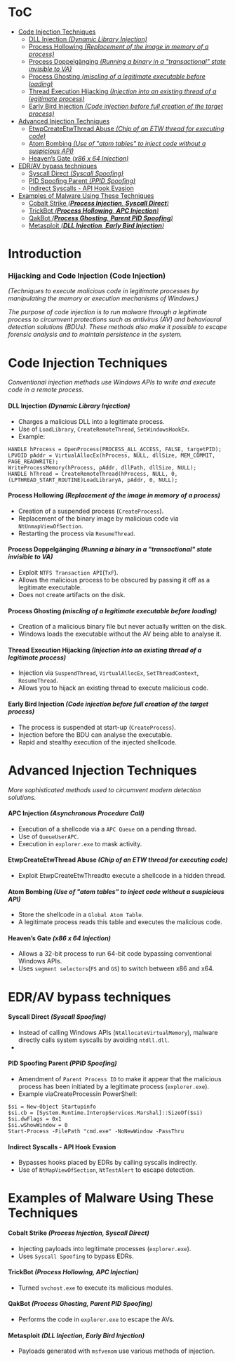 # ToC
- [Code Injection Techniques](#code-injection-techniques)
  * [DLL Injection *(Dynamic Library Injection)*](#dll-injection---dynamic-library-injection--)
  * [Process Hollowing *(Replacement of the image in memory of a process)*](#process-hollowing---replacement-of-the-image-in-memory-of-a-process--)
  * [Process Doppelgänging *(Running a binary in a "transactional" state invisible to VA)*](#process-doppelg-nging---running-a-binary-in-a--transactional--state-invisible-to-va--)
  * [Process Ghosting *(miscling of a legitimate executable before loading)*](#process-ghosting---miscling-of-a-legitimate-executable-before-loading--)
  * [Thread Execution Hijacking *(Injection into an existing thread of a legitimate process)*](#thread-execution-hijacking---injection-into-an-existing-thread-of-a-legitimate-process--)
  * [Early Bird Injection *(Code injection before full creation of the target process)*](#early-bird-injection---code-injection-before-full-creation-of-the-target-process--)
- [Advanced Injection Techniques](#advanced-injection-techniques)
  * [EtwpCreateEtwThread Abuse *(Chip of an ETW thread for executing code)*](#etwpcreateetwthread-abuse---chip-of-an-etw-thread-for-executing-code--)
  * [Atom Bombing *(Use of "atom tables" to inject code without a suspicious API)*](#atom-bombing---use-of--atom-tables--to-inject-code-without-a-suspicious-api--)
  * [Heaven’s Gate *(x86 x 64 Injection)*](#heaven-s-gate---x86-x-64-injection--)
- [EDR/AV bypass techniques](#edr-av-bypass-techniques)
  * [Syscall Direct *(Syscall Spoofing)*](#syscall-direct---syscall-spoofing--)
  * [PID Spoofing Parent *(PPID Spoofing)*](#pid-spoofing-parent---ppid-spoofing--)
  * [Indirect Syscalls - API Hook Evasion](#indirect-syscalls---api-hook-evasion)
- [Examples of Malware Using These Techniques](#examples-of-malware-using-these-techniques)
  * [Cobalt Strike *(**Process Injection**, **Syscall Direct**)*](#cobalt-strike-----process-injection------syscall-direct----)
  * [TrickBot *(**Process Hollowing**, **APC Injection**)*](#trickbot-----process-hollowing------apc-injection----)
  * [QakBot *(**Process Ghosting**, **Parent PID Spoofing**)*](#qakbot-----process-ghosting------parent-pid-spoofing----)
  * [Metasploit *(**DLL Injection**, **Early Bird Injection**)*](#metasploit-----dll-injection------early-bird-injection----)


# Introduction
### Hijacking and Code Injection (Code Injection)
*(Techniques to execute malicious code in legitimate processes by manipulating the memory or execution mechanisms of Windows.)*

*The purpose of code injection is to run malware through a legitimate process to circumvent protections such as antivirus (AV) and behavioural detection solutions (BDUs). These methods also make it possible to escape forensic analysis and to maintain persistence in the system.*

# Code Injection Techniques
*Conventional injection methods use Windows APIs to write and execute code in a remote process.*
#### DLL Injection *(Dynamic Library Injection)*
- Charges a malicious DLL into a legitimate process.
- Use of ```LoadLibrary```, ```CreateRemoteThread```, ```SetWindowsHookEx```.
- Example:
```
HANDLE hProcess = OpenProcess(PROCESS_ALL_ACCESS, FALSE, targetPID);
LPVOID pAddr = VirtualAllocEx(hProcess, NULL, dllSize, MEM_COMMIT, PAGE_READWRITE);
WriteProcessMemory(hProcess, pAddr, dllPath, dllSize, NULL);
HANDLE hThread = CreateRemoteThread(hProcess, NULL, 0, (LPTHREAD_START_ROUTINE)LoadLibraryA, pAddr, 0, NULL);
```
#### Process Hollowing *(Replacement of the image in memory of a process)*
- Creation of a suspended process (```CreateProcess```).
- Replacement of the binary image by malicious code via ```NtUnmapViewOfSection```.
- Restarting the process via ```ResumeThread```.

#### Process Doppelgänging *(Running a binary in a "transactional" state invisible to VA)*
- Exploit ```NTFS Transaction API```(```TxF```).
- Allows the malicious process to be obscured by passing it off as a legitimate executable.
- Does not create artifacts on the disk.

#### Process Ghosting *(miscling of a legitimate executable before loading)*
- Creation of a malicious binary file but never actually written on the disk.
- Windows loads the executable without the AV being able to analyse it.

#### Thread Execution Hijacking *(Injection into an existing thread of a legitimate process)*
- Injection via ```SuspendThread```, ```VirtualAllocEx```, ```SetThreadContext```, ```ResumeThread```.
- Allows you to hijack an existing thread to execute malicious code.

#### Early Bird Injection *(Code injection before full creation of the target process)*
- The process is suspended at start-up (```CreateProcess```).
- Injection before the BDU can analyse the executable.
- Rapid and stealthy execution of the injected shellcode.

# Advanced Injection Techniques
*More sophisticated methods used to circumvent modern detection solutions.*
#### APC Injection *(Asynchronous Procedure Call)*
- Execution of a shellcode via a ```APC Queue``` on a pending thread.
- Use of ```QueueUserAPC```.
- Execution in ```explorer.exe``` to mask activity.

#### EtwpCreateEtwThread Abuse *(Chip of an ETW thread for executing code)*
- Exploit EtwpCreateEtwThreadto execute a shellcode in a hidden thread.

#### Atom Bombing *(Use of "atom tables" to inject code without a suspicious API)*
- Store the shellcode in a ```Global Atom Table```.
- A legitimate process reads this table and executes the malicious code.

#### Heaven’s Gate *(x86 x 64 Injection)*
- Allows a 32-bit process to run 64-bit code bypassing conventional Windows APIs.
- Uses ```segment selectors```(```FS``` and ```GS```) to switch between x86 and x64.

# EDR/AV bypass techniques
#### Syscall Direct *(Syscall Spoofing)*
- Instead of calling Windows APIs (```NtAllocateVirtualMemory```), malware directly calls system syscalls by avoiding ```ntdll.dll```.
-

#### PID Spoofing Parent *(PPID Spoofing)*
- Amendment of ```Parent Process ID``` to make it appear that the malicious process has been initiated by a legitimate process (```explorer.exe```).
- Example viaCreateProcessin PowerShell:
```
$si = New-Object Startupinfo
$si.cb = [System.Runtime.InteropServices.Marshal]::SizeOf($si)
$si.dwFlags = 0x1
$si.wShowWindow = 0
Start-Process -FilePath "cmd.exe" -NoNewWindow -PassThru
```

#### Indirect Syscalls - API Hook Evasion
- Bypasses hooks placed by EDRs by calling syscalls indirectly.
- Use of ```NtMapViewOfSection```, ```NtTestAlert``` to escape detection.

# Examples of Malware Using These Techniques
#### Cobalt Strike *(**Process Injection**, **Syscall Direct**)*
- Injecting payloads into legitimate processes (```explorer.exe```).
- Uses ```Syscall Spoofing``` to bypass EDRs.

#### TrickBot *(**Process Hollowing**, **APC Injection**)*
- Turned ```svchost.exe``` to execute its malicious modules.

#### QakBot *(**Process Ghosting**, **Parent PID Spoofing**)*
- Performs the code in ```explorer.exe``` to escape the AVs.

#### Metasploit *(**DLL Injection**, **Early Bird Injection**)*
- Payloads generated with ```msfvenom``` use various methods of injection.
















